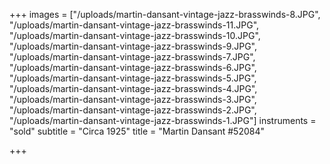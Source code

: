 +++
images = ["/uploads/martin-dansant-vintage-jazz-brasswinds-8.JPG", "/uploads/martin-dansant-vintage-jazz-brasswinds-11.JPG", "/uploads/martin-dansant-vintage-jazz-brasswinds-10.JPG", "/uploads/martin-dansant-vintage-jazz-brasswinds-9.JPG", "/uploads/martin-dansant-vintage-jazz-brasswinds-7.JPG", "/uploads/martin-dansant-vintage-jazz-brasswinds-6.JPG", "/uploads/martin-dansant-vintage-jazz-brasswinds-5.JPG", "/uploads/martin-dansant-vintage-jazz-brasswinds-4.JPG", "/uploads/martin-dansant-vintage-jazz-brasswinds-3.JPG", "/uploads/martin-dansant-vintage-jazz-brasswinds-2.JPG", "/uploads/martin-dansant-vintage-jazz-brasswinds-1.JPG"]
instruments = "sold"
subtitle = "Circa 1925"
title = "Martin Dansant #52084"

+++
